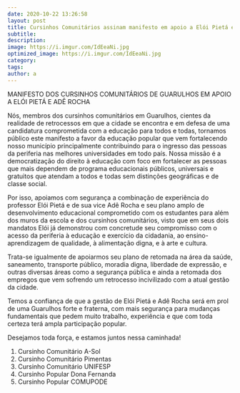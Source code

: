 ```yaml
---
date: 2020-10-22 13:26:58
layout: post
title: Cursinhos Comunitários assinam manifesto em apoio a Elói Pietá e Adê Rocha
subtitle: 
description: 
image: https://i.imgur.com/IdEeaNi.jpg
optimized_image: https://i.imgur.com/IdEeaNi.jpg
category: 
tags:
author: a
---
```


MANIFESTO DOS CURSINHOS COMUNITÁRIOS DE GUARULHOS EM APOIO A ELÓI PIETÁ E ADÊ ROCHA

Nós, membros dos cursinhos comunitários em Guarulhos, cientes da realidade de retrocessos em que a cidade se encontra e em defesa de uma candidatura comprometida com a educação para todos e todas,  tornamos público este manifesto a favor da educação popular que vem fortalecendo nosso município principalmente contribuindo para o ingresso das pessoas da periferia nas melhores universidades em todo país. Nossa missão é a democratização do direito à educação com foco em fortalecer as pessoas que mais dependem de programa educacionais públicos, universais e gratuitos que atendam a todos e todas sem distinções geográficas e de classe social.

Por isso, apoiamos com segurança a combinação de experiência do professor Elói Pietá e de sua vice Adê Rocha e seu plano amplo de desenvolvimento educacional comprometido com os estudantes para além dos muros da escola e dos cursinhos comunitários, visto que em seus dois mandatos Elói já demonstrou com concretude seu compromisso com o acesso da periferia à educação e exercício da cidadania, ao ensino-aprendizagem de qualidade, à alimentação digna, e à arte e cultura. 

Trata-se igualmente de apoiarmos seu plano de retomada na área da saúde, saneamento, transporte público, moradia digna, liberdade de expressão, e outras diversas áreas como a segurança pública e ainda a retomada dos empregos que vem sofrendo um retrocesso incivilizado com a atual gestão da cidade. 
             
Temos a confiança de que a gestão de Elói Pietá e Adê Rocha será em prol de uma Guarulhos forte e fraterna, com mais segurança para mudanças fundamentais que pedem muito trabalho, experiência e que com toda certeza terá ampla participação popular.

Desejamos toda força, e estamos juntos nessa caminhada!

1.	Cursinho Comunitário A-Sol
2.	Cursinho Comunitário Pimentas
3.	Cursinho Comunitário UNIFESP
4.	Cursinho Popular Dona Fernanda 
5.	Cursinho Popular COMUPODE
